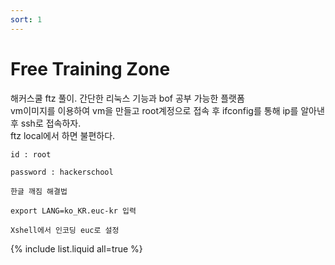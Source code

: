 ```yaml
---
sort: 1
---
```


# Free Training Zone

해커스쿨 ftz 풀이. 간단한 리눅스 기능과 bof 공부 가능한 플랫폼<br>
vm이미지를 이용하여 vm을 만들고 root계정으로 접속 후 ifconfig를 통해 ip를 알아낸 후 ssh로 접속하자.<br>
ftz local에서 하면 불편하다.<br>

```note
id : root

password : hackerschool
```
```tip
한글 깨짐 해결법

export LANG=ko_KR.euc-kr 입력

Xshell에서 인코딩 euc로 설정
```

{% include list.liquid all=true %}
